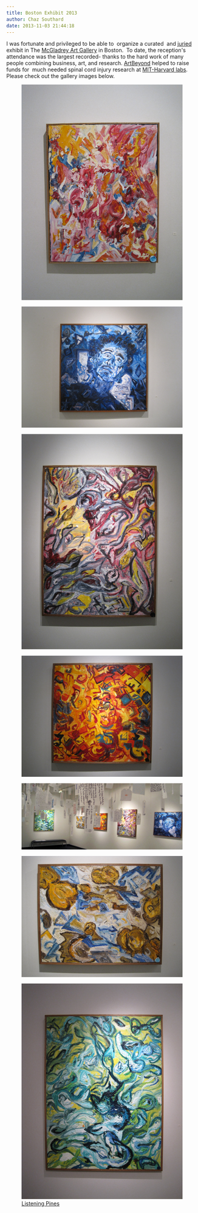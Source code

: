 ```yaml
---
title: Boston Exhibit 2013
author: Chaz Southard
date: 2013-11-03 21:44:18
---
```


I was fortunate and privileged to be able to  organize a curated  and [juried](http://www.sunnesavage.com/ "Sunne Savage") exhibit in The [McGladrey Art Gallery](http://www.sunnesavage.com/tag/mcgladrey-art-gallery/ "McGladrey Art Gallery") in Boston.  To date, the reception's attendance was the largest recorded- thanks to the hard work of many people combining business, art, and research. [ArtBeyond](http://www.artbeyond.org "ArtBeyond") helped to raise funds for  much needed spinal cord injury research at [MIT-Harvard labs](http://www.travisroyfoundation.org/research/researchers/we-are-pleased-to-introduce-dr-zhigang-he "Dr. He"). Please check out the gallery images below.

<div class="gallery">
  <figure>
    <a class="fancybox" rel="6c34f8479f3e4219bd7c5c5f378270ec" href="/content/boston-exhibit-2013/1.jpg">
      <img src="/content/boston-exhibit-2013/1.jpg">
    </a>
  </figure>
  <figure>
    <a class="fancybox" rel="6c34f8479f3e4219bd7c5c5f378270ec" href="/content/boston-exhibit-2013/2.jpg">
      <img src="/content/boston-exhibit-2013/2.jpg">
    </a>
  </figure>
  <figure>
    <a class="fancybox" rel="6c34f8479f3e4219bd7c5c5f378270ec" href="/content/boston-exhibit-2013/3.jpg">
      <img src="/content/boston-exhibit-2013/3.jpg">
    </a>
  </figure>
  <figure>
    <a class="fancybox" rel="6c34f8479f3e4219bd7c5c5f378270ec" href="/content/boston-exhibit-2013/4.jpg">
      <img src="/content/boston-exhibit-2013/4.jpg">
    </a>
  </figure>
  <figure>
    <a class="fancybox" rel="6c34f8479f3e4219bd7c5c5f378270ec" href="/content/boston-exhibit-2013/5.jpg">
      <img src="/content/boston-exhibit-2013/5.jpg">
    </a>
  </figure>
  <figure>
    <a class="fancybox" rel="6c34f8479f3e4219bd7c5c5f378270ec" href="/content/boston-exhibit-2013/6.jpg">
      <img src="/content/boston-exhibit-2013/6.jpg">
    </a>
  </figure>
  <figure>
    <a class="fancybox" rel="6c34f8479f3e4219bd7c5c5f378270ec" href="/content/boston-exhibit-2013/7.jpg" title="Listening Pines">
      <img src="/content/boston-exhibit-2013/7.jpg">
      <figcaption>Listening Pines</figcaption>
    </a>
  </figure>
</div>
